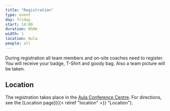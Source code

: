```yaml
---
title: "Registration"
type: event
day: friday
start: 14:00
duration: 8h0m
width: 1
location: Aula
people: all
---
```


During registration all team members and on-site coaches need to register. You will receive your badge, T-Shirt and goody bag. Also a team picture will be taken.


## Location
The registration takes place in the [Aula Conference Centre](https://iamap.tudelft.nl/en/poi/aula-conference-center/).
For directions, see the [Location page]({{< relref "location" >}} "Location").
